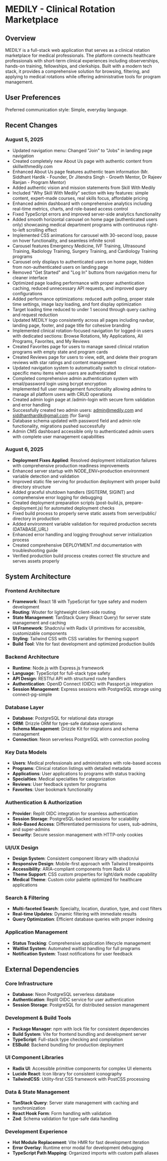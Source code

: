 # MEDILY - Clinical Rotation Marketplace

## Overview

MEDILY is a full-stack web application that serves as a clinical rotation marketplace for medical professionals. The platform connects healthcare professionals with short-term clinical experiences including observerships, hands-on training, fellowships, and clerkships. Built with a modern tech stack, it provides a comprehensive solution for browsing, filtering, and applying to medical rotations while offering administrative tools for program management.

## User Preferences

Preferred communication style: Simple, everyday language.

## Recent Changes

### August 5, 2025
- Updated navigation menu: Changed "Join" to "Jobs" in landing page navigation
- Created completely new About Us page with authentic content from skillwithmedily.com
- Enhanced About Us page features authentic team information (Mr. Siddhant Hardik - Founder, Dr Jitendra Singh - Growth Mentor, Dr Rajeev Ranjan - Program Mentor)
- Added authentic vision and mission statements from Skill With Medily
- Included "Why Skill With Medily" section with key features: simple content, expert-made courses, real skills focus, affordable pricing
- Enhanced admin dashboard with comprehensive analytics including real-time metrics, charts, and role-based access control
- Fixed TypeScript errors and improved server-side analytics functionality
- Added smooth horizontal carousel on home page (authenticated users only) showcasing medical department programs with continuous right-to-left scrolling effect
- Implemented CSS animations for carousel with 30-second loop, pause on hover functionality, and seamless infinite scroll
- Carousel features Emergency Medicine, IVF Training, Ultrasound Training, Radiology Training, Surgery Training, and Cardiology Training programs
- Carousel only displays to authenticated users on home page, hidden from non-authenticated users on landing page
- Removed "Get Started" and "Log In" buttons from navigation menu for cleaner interface
- Optimized page loading performance with proper authentication caching, reduced unnecessary API requests, and improved query configurations
- Added performance optimizations: reduced auth polling, proper stale time settings, image lazy loading, and font display optimization
- Target loading time reduced to under 1 second through query caching and request reduction
- Updated MEDILY logo consistently across all pages including navbar, landing page, footer, and page title for cohesive branding
- Implemented clinical rotation-focused navigation for logged-in users with dedicated sections: Browse Rotations, My Applications, All Programs, Favorites, and My Reviews
- Created Favorites page for users to manage saved clinical rotation programs with empty state and program cards
- Created Reviews page for users to view, edit, and delete their program reviews with star ratings and content management
- Updated navigation system to automatically switch to clinical rotation-specific menu items when users are authenticated
- Completed comprehensive admin authentication system with email/password login using bcrypt encryption
- Implemented full user management functionality allowing admins to manage all platform users with CRUD operations
- Created admin login page at /admin-login with secure form validation and error handling
- Successfully created two admin users: admin@medily.com and siddhanthardik@gmail.com (for Saroj)
- Database schema updated with password field and admin role functionality, migrations pushed successfully
- Admin CMS dashboard accessible only to authenticated admin users with complete user management capabilities

### August 6, 2025
- **Deployment Fixes Applied**: Resolved deployment initialization failures with comprehensive production readiness improvements
- Enhanced server startup with NODE_ENV=production environment variable detection and validation
- Improved static file serving for production deployment with proper build directory structure
- Added graceful shutdown handlers (SIGTERM, SIGINT) and comprehensive error logging for debugging
- Created deployment preparation scripts (post-build.js, prepare-deployment.js) for automated deployment checks
- Fixed build process to properly serve static assets from server/public/ directory in production
- Added environment variable validation for required production secrets (DATABASE_URL)
- Enhanced error handling and logging throughout server initialization process
- Created comprehensive DEPLOYMENT.md documentation with troubleshooting guide
- Verified production build process creates correct file structure and serves assets properly

## System Architecture

### Frontend Architecture
- **Framework**: React 18 with TypeScript for type safety and modern development
- **Routing**: Wouter for lightweight client-side routing
- **State Management**: TanStack Query (React Query) for server state management and caching
- **UI Framework**: Shadcn/ui with Radix UI primitives for accessible, customizable components
- **Styling**: Tailwind CSS with CSS variables for theming support
- **Build Tool**: Vite for fast development and optimized production builds

### Backend Architecture
- **Runtime**: Node.js with Express.js framework
- **Language**: TypeScript for full-stack type safety
- **API Design**: RESTful API with structured route handlers
- **Authentication**: OpenID Connect (OIDC) with Passport.js integration
- **Session Management**: Express sessions with PostgreSQL storage using connect-pg-simple

### Database Layer
- **Database**: PostgreSQL for relational data storage
- **ORM**: Drizzle ORM for type-safe database operations
- **Schema Management**: Drizzle Kit for migrations and schema management
- **Connection**: Neon serverless PostgreSQL with connection pooling

### Key Data Models
- **Users**: Medical professionals and administrators with role-based access
- **Programs**: Clinical rotation listings with detailed metadata
- **Applications**: User applications to programs with status tracking
- **Specialties**: Medical specialties for categorization
- **Reviews**: User feedback system for programs
- **Favorites**: User bookmark functionality

### Authentication & Authorization
- **Provider**: Replit OIDC integration for seamless authentication
- **Session Storage**: PostgreSQL-backed sessions for scalability
- **Role-Based Access**: Differentiated permissions for users, sub-admins, and super-admins
- **Security**: Secure session management with HTTP-only cookies

### UI/UX Design
- **Design System**: Consistent component library with shadcn/ui
- **Responsive Design**: Mobile-first approach with Tailwind breakpoints
- **Accessibility**: ARIA-compliant components from Radix UI
- **Theme Support**: CSS custom properties for light/dark mode capability
- **Medical Theme**: Custom color palette optimized for healthcare applications

### Search & Filtering
- **Multi-faceted Search**: Specialty, location, duration, type, and cost filters
- **Real-time Updates**: Dynamic filtering with immediate results
- **Query Optimization**: Efficient database queries with proper indexing

### Application Management
- **Status Tracking**: Comprehensive application lifecycle management
- **Waitlist System**: Automated waitlist handling for full programs
- **Notification System**: Toast notifications for user feedback

## External Dependencies

### Core Infrastructure
- **Database**: Neon PostgreSQL serverless database
- **Authentication**: Replit OIDC service for user authentication
- **Session Storage**: PostgreSQL for distributed session management

### Development & Build Tools
- **Package Manager**: npm with lock file for consistent dependencies
- **Build System**: Vite for frontend bundling and development server
- **TypeScript**: Full-stack type checking and compilation
- **ESBuild**: Backend bundling for production deployment

### UI Component Libraries
- **Radix UI**: Accessible primitive components for complex UI elements
- **Lucide React**: Icon library for consistent iconography
- **TailwindCSS**: Utility-first CSS framework with PostCSS processing

### Data & State Management
- **TanStack Query**: Server state management with caching and synchronization
- **React Hook Form**: Form handling with validation
- **Zod**: Schema validation for type-safe data handling

### Development Experience
- **Hot Module Replacement**: Vite HMR for fast development iteration
- **Error Overlay**: Runtime error modal for development debugging
- **TypeScript Path Mapping**: Organized imports with custom path aliases